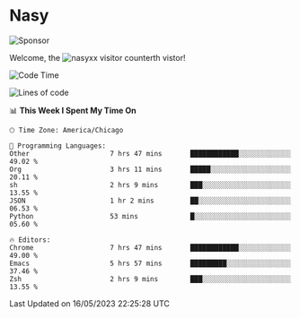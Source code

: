 # Nasy

<!--
<p align="center">
<img height="200" src="https://github-readme-stats.vercel.app/api?username=nasyxx&count_private=true&show_icons=true&theme=dracula&include_all_commits=true"/>
<img height="200" src="https://github-readme-stats.vercel.app/api/top-langs/?username=nasyxx&theme=dracula&hide=html,jupyter+notebook&count_private=true&show_icons=true"/>
</p>

  
----------------
-->

![Sponsor](https://img.shields.io/static/v1.svg?label=Sponsor&message=%E2%9D%A4&logo=GitHub&style=flat&color=pink)
 
Welcome, the ![nasyxx visitor counter](https://count.getloli.com/get/@nasyxx?theme=rule34)th vistor!
 
<!--START_SECTION:waka-->
![Code Time](http://img.shields.io/badge/Code%20Time-3%2C518%20hrs%2035%20mins-blue)

![Lines of code](https://img.shields.io/badge/From%20Hello%20World%20I%27ve%20Written-6.2%20million%20lines%20of%20code-blue)

📊 **This Week I Spent My Time On** 

```text
🕑︎ Time Zone: America/Chicago

💬 Programming Languages: 
Other                    7 hrs 47 mins       ████████████░░░░░░░░░░░░░   49.02 % 
Org                      3 hrs 11 mins       █████░░░░░░░░░░░░░░░░░░░░   20.11 % 
sh                       2 hrs 9 mins        ███░░░░░░░░░░░░░░░░░░░░░░   13.55 % 
JSON                     1 hr 2 mins         ██░░░░░░░░░░░░░░░░░░░░░░░   06.53 % 
Python                   53 mins             █░░░░░░░░░░░░░░░░░░░░░░░░   05.60 % 

🔥 Editors: 
Chrome                   7 hrs 47 mins       ████████████░░░░░░░░░░░░░   49.00 % 
Emacs                    5 hrs 57 mins       █████████░░░░░░░░░░░░░░░░   37.46 % 
Zsh                      2 hrs 9 mins        ███░░░░░░░░░░░░░░░░░░░░░░   13.55 % 
```


 Last Updated on 16/05/2023 22:25:28 UTC
<!--END_SECTION:waka-->

<!-- ![visitors](https://visitor-badge.laobi.icu/badge?page_id=nasyxx.nasyxx) -->
